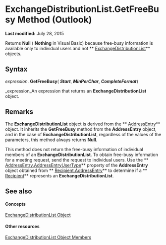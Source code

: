 
# ExchangeDistributionList.GetFreeBusy Method (Outlook)

 **Last modified:** July 28, 2015

Returns  **Null** ( **Nothing** in Visual Basic) because free-busy information is available only to individual users and not ** [ExchangeDistributionList](2830dfba-6c0a-a81f-6b98-92ac2aafb59d.md)** objects.

## Syntax

 _expression_. **GetFreeBusy**( **_Start_**,  **_MinPerChar_**,  **_CompleteFormat_**)

 _expression_An expression that returns an  **ExchangeDistributionList** object.


## Remarks

The  **ExchangeDistributionList** object is derived from the ** [AddressEntry](d4a0a85e-8bab-bc56-57bc-d70c3c570c8e.md)** object. It inherits the **GetFreeBusy** method from the **AddressEntry** object, and in the case of **ExchangeDistributionList**, regardless of the values of the parameters, this method always returns  **Null**.

 This method does not return the free-busy information of individual members of an **ExchangeDistributionList**. To obtain free-busy information for a meeting request, send the request to individual users. Use the  ** [AddressEntry.AddressEntryUserType](082ff106-c7c8-a505-fc82-170540d851fe.md)** property of the **AddressEntry** object obtained from ** [Recipient.AddressEntry](3b2b524e-4dd5-9ff4-98cc-811746ea0453.md)** to determine if a ** [Recipient](8cee4d79-ec55-52a4-710b-6456944ca86d.md)** represents an **ExchangeDistributionList**.


## See also


#### Concepts


 [ExchangeDistributionList Object](2830dfba-6c0a-a81f-6b98-92ac2aafb59d.md)
#### Other resources


 [ExchangeDistributionList Object Members](89105487-3e5b-ee8b-02e0-33ad42bd2fbe.md)
